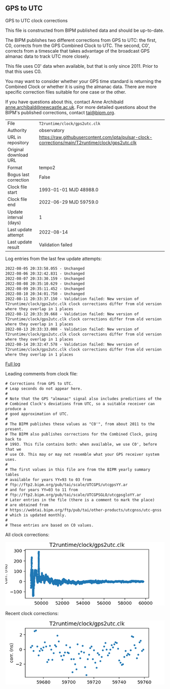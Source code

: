 
## GPS to UTC

GPS to UTC clock corrections

This file is constructed from BIPM published data and should be up-to-date.

The BIPM publishes two different corrections from GPS to UTC:
the first, C0, corrects from the GPS Combined Clock to UTC. The second,
C0', corrects from a timescale that takes advantage of the broadcast
GPS almanac data to track UTC more closely.

This file uses C0' data when available, but that is only since 2011.
Prior to that this uses C0.

You may want to consider whether your GPS time standard is returning
the Combined Clock or whether it is using the almanac data. There are
more specific correction files suitable for one case or the other.

If you have questions about this, contact Anne Archibald
<anne.archibald@newcastle.ac.uk>. For more detailed questions
about the BIPM's published corrections, contact <tai@bipm.org>.

|     |     |
|:--- |:--- |
| File | `T2runtime/clock/gps2utc.clk` |
| Authority | observatory |
| URL in repository | <https://raw.githubusercontent.com/ipta/pulsar-clock-corrections/main/T2runtime/clock/gps2utc.clk> |
| Original download URL | <None> |
| Format | tempo2 |
| Bogus last correction | False |
| Clock file start | 1993-01-01 MJD 48988.0 |
| Clock file end | 2022-06-29 MJD 59759.0 |
| Update interval (days) | 1 |
| Last update attempt | 2022-08-14 |
| Last update result | Validation failed |

Log entries from the last few update attempts:
```
2022-08-05 20:33:58.055 - Unchanged
2022-08-06 20:32:42.831 - Unchanged
2022-08-07 20:33:30.159 - Unchanged
2022-08-08 20:35:10.629 - Unchanged
2022-08-09 20:35:11.452 - Unchanged
2022-08-10 20:34:01.750 - Unchanged
2022-08-11 20:33:37.150 - Validation failed: New version of T2runtime/clock/gps2utc.clk clock corrections differ from old version where they overlap in 1 places
2022-08-12 20:33:39.668 - Validation failed: New version of T2runtime/clock/gps2utc.clk clock corrections differ from old version where they overlap in 1 places
2022-08-13 20:33:33.008 - Validation failed: New version of T2runtime/clock/gps2utc.clk clock corrections differ from old version where they overlap in 1 places
2022-08-14 20:32:47.578 - Validation failed: New version of T2runtime/clock/gps2utc.clk clock corrections differ from old version where they overlap in 1 places
```
[Full log](https://raw.githubusercontent.com/ipta/pulsar-clock-corrections/main/log/T2runtime/clock/gps2utc.clk.log)

Leading comments from clock file:

    # Corrections from GPS to UTC.
    # Leap seconds do not appear here.
    #
    # Note that the GPS "almanac" signal also includes predictions of the
    # Combined Clock's deviations from UTC, so a suitable receiver can produce a
    # good approximation of UTC.
    #
    # The BIPM publishes these values as "C0'", from about 2011 to the present.
    # The BIPM also publishes corrections for the Combined Clock, going back to
    # 1993. This file contains both: when available, we use C0', before that we
    # use C0. This may or may not resemble what your GPS receiver system uses.
    #
    # The first values in this file are from the BIPM yearly summary tables
    # available for years YY=93 to 03 from
    # ftp://ftp2.bipm.org/pub/tai/scale/UTCGPS/utcgpsYY.ar
    # and for years YY=03 to 11 from
    # ftp://ftp2.bipm.org/pub/tai/scale/UTCGPSGLO/utcgpsgloYY.ar
    # Later entries in the file (there is a comment to mark the place)
    # are obtained from
    # https://webtai.bipm.org/ftp/pub/tai/other-products/utcgnss/utc-gnss
    # which is updated monthly.
    #
    # These entries are based on C0 values.



All clock corrections:

![plot of all clock corrections](gps2utc.clk.png "All corrections")

Recent clock corrections:

![plot of recent clock corrections](gps2utc.clk.short.png "Recent corrections")

